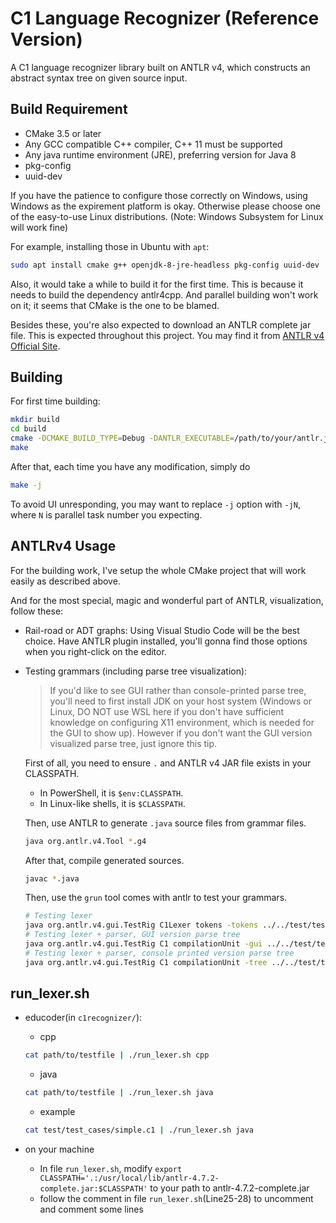 # C1 Language Recognizer (Reference Version)

A C1 language recognizer library built on ANTLR v4, which constructs an abstract syntax tree on given source input.

## Build Requirement

* CMake 3.5 or later
* Any GCC compatible C++ compiler, C++ 11 must be supported
* Any java runtime environment (JRE), preferring version for Java 8
* pkg-config
* uuid-dev

If you have the patience to configure those correctly on Windows, using Windows as the expirement platform is okay.
Otherwise please choose one of the easy-to-use Linux distributions. (Note: Windows Subsystem for Linux will work fine)

For example, installing those in Ubuntu with `apt`:

```bash
sudo apt install cmake g++ openjdk-8-jre-headless pkg-config uuid-dev
```

Also, it would take a while to build it for the first time. This is because it needs to build the dependency antlr4cpp.
And parallel building won't work on it; it seems that CMake is the one to be blamed.

Besides these, you're also expected to download an ANTLR complete jar file. This is expected throughout this project.
You may find it from [ANTLR v4 Official Site](http://www.antlr.org/).

## Building

For first time building:
```bash
mkdir build
cd build
cmake -DCMAKE_BUILD_TYPE=Debug -DANTLR_EXECUTABLE=/path/to/your/antlr.jar ..
make
```

After that, each time you have any modification, simply do
```bash
make -j
```

To avoid UI unresponding, you may want to replace `-j` option with `-jN`, where `N` is parallel task number you expecting.

## ANTLRv4 Usage

For the building work, I've setup the whole CMake project that will work easily as described above.

And for the most special, magic and wonderful part of ANTLR, visualization, follow these:

* Rail-road or ADT graphs: Using Visual Studio Code will be the best choice. Have ANTLR plugin installed, you'll gonna
  find those options when you right-click on the editor.
* Testing grammars (including parse tree visualization):
  > If you'd like to see GUI rather than console-printed parse tree, you'll need to first install JDK on your host
  > system (Windows or Linux, DO NOT use WSL here if you don't have sufficient knowledge on configuring X11
  > environment, which is needed for the GUI to show up). However if you don't want the GUI version visualized parse
  > tree, just ignore this tip.
  
  First of all, you need to ensure `.` and ANTLR v4 JAR file exists in your CLASSPATH.
  * In PowerShell, it is `$env:CLASSPATH`.
  * In Linux-like shells, it is `$CLASSPATH`.

  Then, use ANTLR to generate `.java` source files from grammar files.
  ```sh
  java org.antlr.v4.Tool *.g4
  ```

  After that, compile generated sources.
  ```sh
  javac *.java
  ```

  Then, use the `grun` tool comes with antlr to test your grammars.
  ```sh
  # Testing lexer
  java org.antlr.v4.gui.TestRig C1Lexer tokens -tokens ../../test/test_cases/simple.c1
  # Testing lexer + parser, GUI version parse tree
  java org.antlr.v4.gui.TestRig C1 compilationUnit -gui ../../test/test_cases/simple.c1
  # Testing lexer + parser, console printed version parse tree
  java org.antlr.v4.gui.TestRig C1 compilationUnit -tree ../../test/test_cases/simple.c1
  ```

## run_lexer.sh

- educoder(in `c1recognizer/`):

  - cpp

  ```sh
  cat path/to/testfile | ./run_lexer.sh cpp
  ```

  - java

  ```sh
  cat path/to/testfile | ./run_lexer.sh java
  ```

  - example

  ```sh
  cat test/test_cases/simple.c1 | ./run_lexer.sh java
  ```

- on your machine
  
  - In file `run_lexer.sh`, modify  `export CLASSPATH='.:/usr/local/lib/antlr-4.7.2-complete.jar:$CLASSPATH'` to your path to antlr-4.7.2-complete.jar
  - follow the comment in file `run_lexer.sh`(Line25-28) to uncomment and comment some lines 